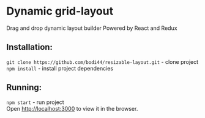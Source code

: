 # Dynamic grid-layout 
Drag and drop dynamic layout builder Powered by React and Redux <br>

## Installation:
`git clone https://github.com/bodi44/resizable-layout.git` - clone project   
`npm install` - install project dependencies
## Running:
`npm start` - run project <br>
Open [http://localhost:3000](http://localhost:3000) to view it in the browser.
